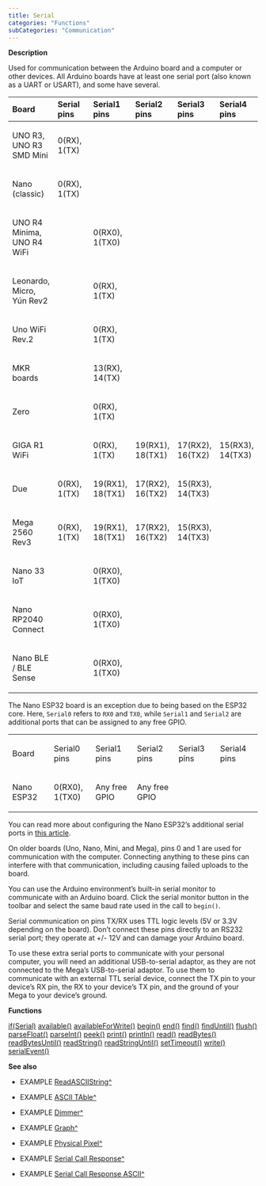 ```yaml
---
title: Serial
categories: "Functions"
subCategories: "Communication"
---
```


**Description**

Used for communication between the Arduino board and a computer or other
devices. All Arduino boards have at least one serial port (also known as
a UART or USART), and some have several.

<table style="width:100%;">
<colgroup>
<col style="width: 16%" />
<col style="width: 16%" />
<col style="width: 16%" />
<col style="width: 16%" />
<col style="width: 16%" />
<col style="width: 16%" />
</colgroup>
<thead>
<tr class="header">
<th style="text-align: left;">Board</th>
<th style="text-align: left;">Serial pins</th>
<th style="text-align: left;">Serial1 pins</th>
<th style="text-align: left;">Serial2 pins</th>
<th style="text-align: left;">Serial3 pins</th>
<th style="text-align: left;">Serial4 pins</th>
</tr>
</thead>
<tbody>
<tr class="odd">
<td style="text-align: left;"><p>UNO R3, UNO R3 SMD Mini</p></td>
<td style="text-align: left;"><p>0(RX), 1(TX)</p></td>
<td style="text-align: left;"></td>
<td style="text-align: left;"></td>
<td style="text-align: left;"></td>
<td style="text-align: left;"></td>
</tr>
<tr class="even">
<td style="text-align: left;"><p>Nano (classic)</p></td>
<td style="text-align: left;"><p>0(RX), 1(TX)</p></td>
<td style="text-align: left;"></td>
<td style="text-align: left;"></td>
<td style="text-align: left;"></td>
<td style="text-align: left;"></td>
</tr>
<tr class="odd">
<td style="text-align: left;"><p>UNO R4 Minima, UNO R4 WiFi</p></td>
<td style="text-align: left;"></td>
<td style="text-align: left;"><p>0(RX0), 1(TX0)</p></td>
<td style="text-align: left;"></td>
<td style="text-align: left;"></td>
<td style="text-align: left;"></td>
</tr>
<tr class="even">
<td style="text-align: left;"><p>Leonardo, Micro, Yún Rev2</p></td>
<td style="text-align: left;"></td>
<td style="text-align: left;"><p>0(RX), 1(TX)</p></td>
<td style="text-align: left;"></td>
<td style="text-align: left;"></td>
<td style="text-align: left;"></td>
</tr>
<tr class="odd">
<td style="text-align: left;"><p>Uno WiFi Rev.2</p></td>
<td style="text-align: left;"></td>
<td style="text-align: left;"><p>0(RX), 1(TX)</p></td>
<td style="text-align: left;"></td>
<td style="text-align: left;"></td>
<td style="text-align: left;"></td>
</tr>
<tr class="even">
<td style="text-align: left;"><p>MKR boards</p></td>
<td style="text-align: left;"></td>
<td style="text-align: left;"><p>13(RX), 14(TX)</p></td>
<td style="text-align: left;"></td>
<td style="text-align: left;"></td>
<td style="text-align: left;"></td>
</tr>
<tr class="odd">
<td style="text-align: left;"><p>Zero</p></td>
<td style="text-align: left;"></td>
<td style="text-align: left;"><p>0(RX), 1(TX)</p></td>
<td style="text-align: left;"></td>
<td style="text-align: left;"></td>
<td style="text-align: left;"></td>
</tr>
<tr class="even">
<td style="text-align: left;"><p>GIGA R1 WiFi</p></td>
<td style="text-align: left;"></td>
<td style="text-align: left;"><p>0(RX), 1(TX)</p></td>
<td style="text-align: left;"><p>19(RX1), 18(TX1)</p></td>
<td style="text-align: left;"><p>17(RX2), 16(TX2)</p></td>
<td style="text-align: left;"><p>15(RX3), 14(TX3)</p></td>
</tr>
<tr class="odd">
<td style="text-align: left;"><p>Due</p></td>
<td style="text-align: left;"><p>0(RX), 1(TX)</p></td>
<td style="text-align: left;"><p>19(RX1), 18(TX1)</p></td>
<td style="text-align: left;"><p>17(RX2), 16(TX2)</p></td>
<td style="text-align: left;"><p>15(RX3), 14(TX3)</p></td>
<td style="text-align: left;"></td>
</tr>
<tr class="even">
<td style="text-align: left;"><p>Mega 2560 Rev3</p></td>
<td style="text-align: left;"><p>0(RX), 1(TX)</p></td>
<td style="text-align: left;"><p>19(RX1), 18(TX1)</p></td>
<td style="text-align: left;"><p>17(RX2), 16(TX2)</p></td>
<td style="text-align: left;"><p>15(RX3), 14(TX3)</p></td>
<td style="text-align: left;"></td>
</tr>
<tr class="odd">
<td style="text-align: left;"><p>Nano 33 IoT</p></td>
<td style="text-align: left;"></td>
<td style="text-align: left;"><p>0(RX0), 1(TX0)</p></td>
<td style="text-align: left;"></td>
<td style="text-align: left;"></td>
<td style="text-align: left;"></td>
</tr>
<tr class="even">
<td style="text-align: left;"><p>Nano RP2040 Connect</p></td>
<td style="text-align: left;"></td>
<td style="text-align: left;"><p>0(RX0), 1(TX0)</p></td>
<td style="text-align: left;"></td>
<td style="text-align: left;"></td>
<td style="text-align: left;"></td>
</tr>
<tr class="odd">
<td style="text-align: left;"><p>Nano BLE / BLE Sense</p></td>
<td style="text-align: left;"></td>
<td style="text-align: left;"><p>0(RX0), 1(TX0)</p></td>
<td style="text-align: left;"></td>
<td style="text-align: left;"></td>
<td style="text-align: left;"></td>
</tr>
</tbody>
</table>

The Nano ESP32 board is an exception due to being based on the ESP32
core. Here, `Serial0` refers to `RX0` and `TX0`, while `Serial1` and
`Serial2` are additional ports that can be assigned to any free GPIO.

<table style="width:100%;">
<colgroup>
<col style="width: 16%" />
<col style="width: 16%" />
<col style="width: 16%" />
<col style="width: 16%" />
<col style="width: 16%" />
<col style="width: 16%" />
</colgroup>
<tbody>
<tr class="odd">
<td style="text-align: left;"><p>Board</p></td>
<td style="text-align: left;"><p>Serial0 pins</p></td>
<td style="text-align: left;"><p>Serial1 pins</p></td>
<td style="text-align: left;"><p>Serial2 pins</p></td>
<td style="text-align: left;"><p>Serial3 pins</p></td>
<td style="text-align: left;"><p>Serial4 pins</p></td>
</tr>
<tr class="even">
<td style="text-align: left;"><p>Nano ESP32</p></td>
<td style="text-align: left;"><p>0(RX0), 1(TX0)</p></td>
<td style="text-align: left;"><p>Any free GPIO</p></td>
<td style="text-align: left;"><p>Any free GPIO</p></td>
<td style="text-align: left;"></td>
<td style="text-align: left;"></td>
</tr>
</tbody>
</table>

You can read more about configuring the Nano ESP32’s additional serial
ports in [this
article](https://docs.arduino.cc/tutorials/nano-esp32/cheat-sheet/#uart).

On older boards (Uno, Nano, Mini, and Mega), pins 0 and 1 are used for
communication with the computer. Connecting anything to these pins can
interfere with that communication, including causing failed uploads to
the board.

You can use the Arduino environment’s built-in serial monitor to
communicate with an Arduino board. Click the serial monitor button in
the toolbar and select the same baud rate used in the call to `begin()`.

Serial communication on pins TX/RX uses TTL logic levels (5V or 3.3V
depending on the board). Don’t connect these pins directly to an RS232
serial port; they operate at +/- 12V and can damage your Arduino board.

To use these extra serial ports to communicate with your personal
computer, you will need an additional USB-to-serial adaptor, as they are
not connected to the Mega’s USB-to-serial adaptor. To use them to
communicate with an external TTL serial device, connect the TX pin to
your device’s RX pin, the RX to your device’s TX pin, and the ground of
your Mega to your device’s ground.

**Functions**

[if(Serial)](../serial/ifserial)
[available()](../serial/available)
[availableForWrite()](../serial/availableforwrite)
[begin()](../serial/begin)
[end()](../serial/end)
[find()](../serial/find)
[findUntil()](../serial/finduntil)
[flush()](../serial/flush)
[parseFloat()](../serial/parsefloat)
[parseInt()](../serial/parseint)
[peek()](../serial/peek)
[print()](../serial/print)
[println()](../serial/println)
[read()](../serial/read)
[readBytes()](../serial/readbytes)
[readBytesUntil()](../serial/readbytesuntil)
[readString()](../serial/readstring)
[readStringUntil()](../serial/readstringuntil)
[setTimeout()](../serial/settimeout)
[write()](../serial/write)
[serialEvent()](../serial/serialevent)

**See also**

-   EXAMPLE
    [ReadASCIIString^](https://www.arduino.cc/en/Tutorial/ReadASCIIString)

-   EXAMPLE [ASCII
    TAble^](https://www.arduino.cc/en/Tutorial/ASCIITable)

-   EXAMPLE [Dimmer^](https://www.arduino.cc/en/Tutorial/Dimmer)

-   EXAMPLE [Graph^](https://www.arduino.cc/en/Tutorial/Graph)

-   EXAMPLE [Physical
    Pixel^](https://www.arduino.cc/en/Tutorial/PhysicalPixel)

-   EXAMPLE [Serial Call
    Response^](https://www.arduino.cc/en/Tutorial/SerialCallResponse)

-   EXAMPLE [Serial Call Response
    ASCII^](https://www.arduino.cc/en/Tutorial/SerialCallResponseASCII)

